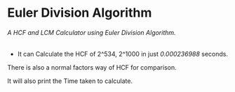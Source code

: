 # Euler Division Algorithm

###### A HCF and LCM Calculator using Euler Division Algorithm.

* It can Calculate the HCF of 2^534, 2^1000 in just _0.000236988_ seconds.

There is also a normal factors way of HCF for comparison.

It will also print the Time taken to calculate.

